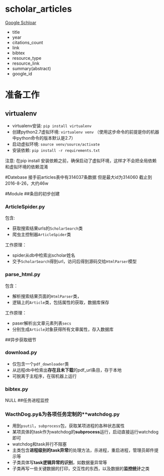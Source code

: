 # scholar_articles

[Google Schloar](http://scholar.google.com)

* title
* year
* citations_count
* link
* bibtex
* resource_type
* resource_link
* summary(abstract)
* google_id

# 准备工作

## virtualenv

* virtualenv安装: `pip install virtualenv`
* 创建python2.7虚拟环境: `virtualenv venv` （使用这步命令的前提是你的机器中python命令的版本默认是2.7）
* 启动虚拟环境: `source venv/source/activate`
* 安装依赖: `pip install -r requirements.txt`

注意: 在pip install 安装依赖之前，确保启动了虚拟环境，这样才不会把全局依赖和虚拟环境的依赖混淆

#Datebase
接手前articles表中有314037条数据
但是最大id为314060
截止到2016-8-26，大约46w

#Module
##条目的初步创建

### ArticleSpider.py
包含:
- 获取搜索结果urls的`ScholarSearch`类
- 爬虫主控制器`ArticleSpider`类

工作原理：
- spider从db中检索出scholar姓名
- 交予`ScholarSearch`得到url，访问后得到源码交给`HtmlParser`模型

### parse_html.py
包含：
- 解析搜索结果页面的`HtmlParser`类，
- 逻辑上的`Article`类，包括属性的获取，数据库保存

工作原理：
- paser解析出文章元素列表`secs`
- 分别生成`Article`对象获得所有文章属性，存入数据库

##异步获取细节
### download.py
- 仅包含一个`pdf_downloader`类
- 从远程db中检索出**存在且未下载**的pdf_url条目，存于本地
- 可脱离于主程序，在宿机器上运行

### bibtex.py
NULL
##任务进程监控
### WacthDog.py&为各项任务定制的**watchdog.py
- 用到`psutil`，`subprocess`包，获取某项进程的各种状态属性
- 某项具体的task作为watchdog的**subprocess**运行，启动直接运行watchdog即可
- watchdog和task并行不阻塞
- 主类包含**进程级别的task异常**的处理方法，杀进程，重启进程，管理员邮件提示等
- 子类具体写**task逻辑异常的识别**，如数据量异常等
- 子类再写一些关键数据的打印，交互性的东西，以及数据的**监控统计**之类